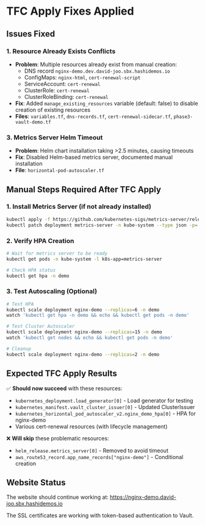 # TFC Apply Fixes Applied

## Issues Fixed

### 1. Resource Already Exists Conflicts
- **Problem**: Multiple resources already exist from manual creation:
  - DNS record `nginx-demo.dev.david-joo.sbx.hashidemos.io` 
  - ConfigMaps: `nginx-html`, `cert-renewal-script`
  - ServiceAccount: `cert-renewal`
  - ClusterRole: `cert-renewal`
  - ClusterRoleBinding: `cert-renewal`
- **Fix**: Added `manage_existing_resources` variable (default: false) to disable creation of existing resources
- **Files**: `variables.tf`, `dns-records.tf`, `cert-renewal-sidecar.tf`, `phase3-vault-demo.tf`

### 3. Metrics Server Helm Timeout
- **Problem**: Helm chart installation taking >2.5 minutes, causing timeouts  
- **Fix**: Disabled Helm-based metrics server, documented manual installation
- **File**: `horizontal-pod-autoscaler.tf`

## Manual Steps Required After TFC Apply

### 1. Install Metrics Server (if not already installed)
```bash
kubectl apply -f https://github.com/kubernetes-sigs/metrics-server/releases/latest/download/components.yaml
kubectl patch deployment metrics-server -n kube-system --type json -p='[{"op": "add", "path": "/spec/template/spec/containers/0/args/-", "value": "--kubelet-insecure-tls"}]'
```

### 2. Verify HPA Creation
```bash
# Wait for metrics server to be ready
kubectl get pods -n kube-system -l k8s-app=metrics-server

# Check HPA status  
kubectl get hpa -n demo
```

### 3. Test Autoscaling (Optional)
```bash
# Test HPA
kubectl scale deployment nginx-demo --replicas=6 -n demo
watch 'kubectl get hpa -n demo && echo && kubectl get pods -n demo'

# Test Cluster Autoscaler  
kubectl scale deployment nginx-demo --replicas=15 -n demo
watch 'kubectl get nodes && echo && kubectl get pods -n demo'

# Cleanup
kubectl scale deployment nginx-demo --replicas=2 -n demo
```

## Expected TFC Apply Results

✅ **Should now succeed** with these resources:
- `kubernetes_deployment.load_generator[0]` - Load generator for testing
- `kubernetes_manifest.vault_cluster_issuer[0]` - Updated ClusterIssuer
- `kubernetes_horizontal_pod_autoscaler_v2.nginx_demo_hpa[0]` - HPA for nginx-demo
- Various cert-renewal resources (with lifecycle management)

❌ **Will skip** these problematic resources:
- `helm_release.metrics_server[0]` - Removed to avoid timeout
- `aws_route53_record.app_name_records["nginx-demo"]` - Conditional creation

## Website Status

The website should continue working at: https://nginx-demo.david-joo.sbx.hashidemos.io

The SSL certificates are working with token-based authentication to Vault.